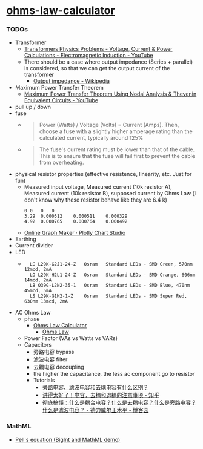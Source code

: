 [ohms-law-calculator](https://dirkarnez.github.io/ohms-law-calculator)
======================================================================
### TODOs
- Transformer
    - [Transformers Physics Problems - Voltage, Current & Power Calculations - Electromagnetic Induction - YouTube](https://www.youtube.com/watch?v=GJm-FOMeG4E)
    - There should be a case where output impedance (Series + parallel) is considered, so that we can get the output current of the transformer
        - [Output impedance - Wikipedia](https://en.wikipedia.org/wiki/Output_impedance)
- Maximum Power Transfer Theorem
    - [Maximum Power Transfer Theorem Using Nodal Analysis & Thevenin Equivalent Circuits - YouTube](https://www.youtube.com/watch?v=8CA6ZNXgI-Y&list=PL0o_zxa4K1BV9E-N8tSExU1djL6slnjbL&index=41)
- pull up / down
- fuse
    - > Power (Watts) / Voltage (Volts) = Current (Amps). Then, choose a fuse with a slightly higher amperage rating than the calculated current, typically around 125%
    - > The fuse's current rating must be lower than that of the cable. This is to ensure that the fuse will fail first to prevent the cable from overheating.
- physical resistor properties (effective resistence, linearity, etc. Just for fun)
    - Measured input voltage, Measured current (10k resistor A), Measured current (10k resistor B), supposed current by Ohms Law (i don't know why these resistor behave like they are 6.4 k)
      ```csv
      0	0	0	0
      3.29	0.000512	0.000511	0.000329
      4.92	0.000765	0.000764	0.000492
      ```
    - [Online Graph Maker · Plotly Chart Studio](https://chart-studio.plotly.com/create/#/)
- Earthing
 - Current divider
- LED
    - ```
        LG L29K-G2J1-24-Z	Osram	Standard LEDs - SMD Green, 570nm 12mcd, 2mA
        LO L29K-H2L1-24-Z	Osram	Standard LEDs - SMD Orange, 606nm 14mcd, 2mA
        LB Q39G-L2N2-35-1	Osram	Standard LEDs - SMD Blue, 470nm 45mcd, 5mA
        LS L29K-G1H2-1-Z	Osram	Standard LEDs - SMD Super Red, 630nm 13mcd, 2mA
      ```
- AC Ohms Law
    - phase
        - [Ohms Law Calculator](https://www.rapidtables.com/calc/electric/ohms-law-calculator.html)
            - [Ohms Law](https://www.rapidtables.com/electric/ohms-law.html)
    - Power Factor (VAs vs Watts vs VARs)
    - Capacitors
        - 旁路电容 bypass
        - 滤波电容 filter
        - 去耦电容 decoupling
        - the higher the capacitance, the less ac component go to resistor
        - Tutorials
            - [旁路电容、滤波电容和去耦电容有什么区别？](https://mp.weixin.qq.com/s/dNTULzZ8kDyBgv3e7Tl67A)
            - [讲得太好了！电容，去耦和退耦的注意事项 - 知乎](https://zhuanlan.zhihu.com/p/578977243)
            - [彻底搞懂：什么是耦合电容？什么是去耦电容？什么是旁路电容？什么是滤波电容？ - 德力威尔王术平 - 博客园](https://www.cnblogs.com/deliweier-wangshuping/p/16127284.html)
  
### MathML
- [Pell's equation (BigInt and MathML demo)](https://people.igalia.com/fwang/pell-bigint-mathml/)
